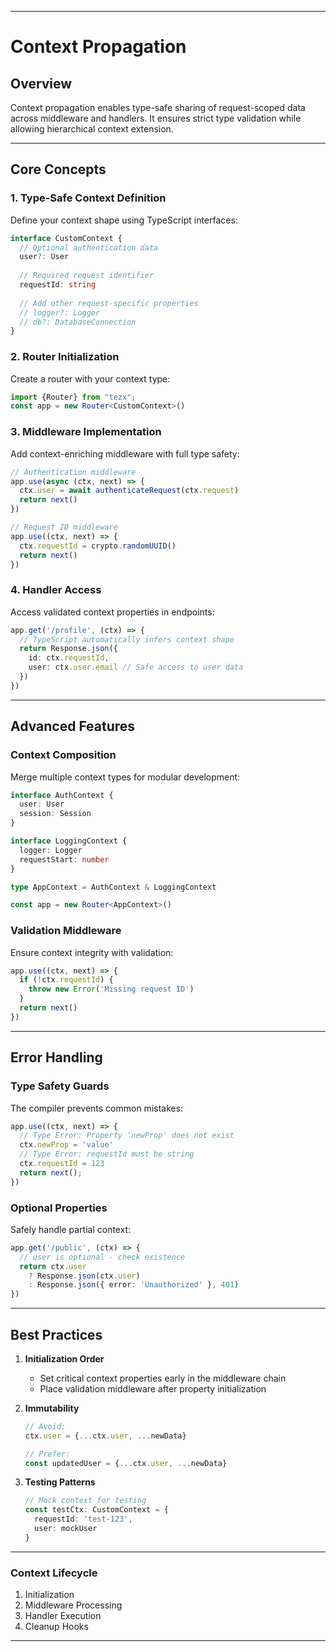 
---

# Context Propagation

## Overview

Context propagation enables type-safe sharing of request-scoped data across middleware and handlers. It ensures strict type validation while allowing hierarchical context extension.

---

## Core Concepts

### 1. Type-Safe Context Definition

Define your context shape using TypeScript interfaces:

```typescript
interface CustomContext {
  // Optional authentication data
  user?: User
  
  // Required request identifier
  requestId: string
  
  // Add other request-specific properties
  // logger?: Logger
  // db?: DatabaseConnection
}
```

### 2. Router Initialization

Create a router with your context type:

```typescript
import {Router} from "tezx";
const app = new Router<CustomContext>()
```

### 3. Middleware Implementation

Add context-enriching middleware with full type safety:

```typescript
// Authentication middleware
app.use(async (ctx, next) => {
  ctx.user = await authenticateRequest(ctx.request)
  return next()
})

// Request ID middleware
app.use((ctx, next) => {
  ctx.requestId = crypto.randomUUID()
  return next()
})
```

### 4. Handler Access

Access validated context properties in endpoints:

```typescript
app.get('/profile', (ctx) => {
  // TypeScript automatically infers context shape
  return Response.json({
    id: ctx.requestId,
    user: ctx.user.email // Safe access to user data
  })
})
```

---

## Advanced Features

### Context Composition

Merge multiple context types for modular development:

```typescript
interface AuthContext {
  user: User
  session: Session
}

interface LoggingContext {
  logger: Logger
  requestStart: number
}

type AppContext = AuthContext & LoggingContext

const app = new Router<AppContext>()
```

### Validation Middleware

Ensure context integrity with validation:

```typescript
app.use((ctx, next) => {
  if (!ctx.requestId) {
    throw new Error('Missing request ID')
  }
  return next()
})
```

---

## Error Handling

### Type Safety Guards

The compiler prevents common mistakes:

```typescript
app.use((ctx, next) => {
  // Type Error: Property 'newProp' does not exist
  ctx.newProp = 'value' 
  // Type Error: requestId must be string
  ctx.requestId = 123
  return next();
})
```

### Optional Properties

Safely handle partial context:

```typescript
app.get('/public', (ctx) => {
  // user is optional - check existence
  return ctx.user 
    ? Response.json(ctx.user)
    : Response.json({ error: 'Unauthorized' }, 401)
})
```

---

## Best Practices

1. **Initialization Order**
   - Set critical context properties early in the middleware chain
   - Place validation middleware after property initialization

2. **Immutability**

   ```typescript
   // Avoid:
   ctx.user = {...ctx.user, ...newData}
   
   // Prefer:
   const updatedUser = {...ctx.user, ...newData}
   ```

3. **Testing Patterns**

   ```typescript
   // Mock context for testing
   const testCtx: CustomContext = {
     requestId: 'test-123',
     user: mockUser
   }
   ```

---

### Context Lifecycle

1. Initialization
2. Middleware Processing
3. Handler Execution
4. Cleanup Hooks

---
